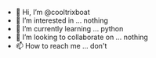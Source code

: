 - 👋 Hi, I’m @cooltrixboat
- 👀 I’m interested in ... nothing
- 🌱 I’m currently learning ... python
- 💞️ I’m looking to collaborate on ... nothing
- 📫 How to reach me ... don't

<!---
cooltrixboat/cooltrixboat is a ✨ special ✨ repository because its `README.md` (this file) appears on your GitHub profile.
You can click the Preview link to take a look at your changes.
--->
